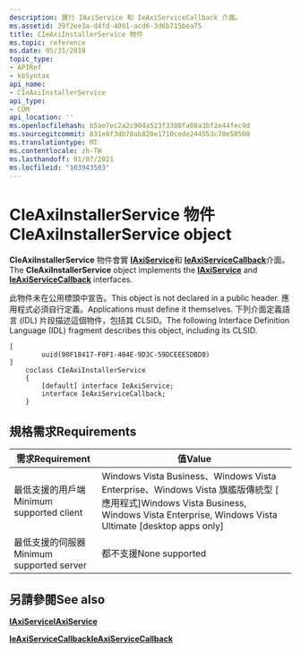 ```yaml
---
description: 實行 IAxiService 和 IeAxiServiceCallback 介面。
ms.assetid: 39f2ee3a-d4fd-4091-acd6-3d6b715bea75
title: CIeAxiInstallerService 物件
ms.topic: reference
ms.date: 05/31/2018
topic_type:
- APIRef
- kbSyntax
api_name:
- CIeAxiInstallerService
api_type:
- COM
api_location: ''
ms.openlocfilehash: b5ae7ec2a2c904a523f3388fa08a3bf2e44fec9d
ms.sourcegitcommit: 831e8f3db78ab820e1710cede244553c70e50500
ms.translationtype: MT
ms.contentlocale: zh-TW
ms.lasthandoff: 01/07/2021
ms.locfileid: "103943503"
---
```

# <a name="cieaxiinstallerservice-object"></a><span data-ttu-id="243cd-103">CIeAxiInstallerService 物件</span><span class="sxs-lookup"><span data-stu-id="243cd-103">CIeAxiInstallerService object</span></span>

<span data-ttu-id="243cd-104">**CIeAxiInstallerService** 物件會實 [**IAxiService**](ieaxiservice.md)和 [**IeAxiServiceCallback**](ieaxiservicecallback.md)介面。</span><span class="sxs-lookup"><span data-stu-id="243cd-104">The **CIeAxiInstallerService** object implements the [**IAxiService**](ieaxiservice.md) and [**IeAxiServiceCallback**](ieaxiservicecallback.md) interfaces.</span></span>

<span data-ttu-id="243cd-105">此物件未在公用標頭中宣告。</span><span class="sxs-lookup"><span data-stu-id="243cd-105">This object is not declared in a public header.</span></span> <span data-ttu-id="243cd-106">應用程式必須自行定義。</span><span class="sxs-lookup"><span data-stu-id="243cd-106">Applications must define it themselves.</span></span> <span data-ttu-id="243cd-107">下列介面定義語言 (IDL) 片段描述這個物件，包括其 CLSID。</span><span class="sxs-lookup"><span data-stu-id="243cd-107">The following Interface Definition Language (IDL) fragment describes this object, including its CLSID.</span></span>

``` syntax
[
        uuid(90F18417-F0F1-484E-9D3C-59DCEEE5DBD8)
]
    coclass CIeAxiInstallerService
    {
        [default] interface IeAxiService;
        interface IeAxiServiceCallback;
    }

```

## <a name="requirements"></a><span data-ttu-id="243cd-108">規格需求</span><span class="sxs-lookup"><span data-stu-id="243cd-108">Requirements</span></span>



| <span data-ttu-id="243cd-109">需求</span><span class="sxs-lookup"><span data-stu-id="243cd-109">Requirement</span></span> | <span data-ttu-id="243cd-110">值</span><span class="sxs-lookup"><span data-stu-id="243cd-110">Value</span></span> |
|-------------------------------------|-----------------------------------------------------------------------------------------------------------|
| <span data-ttu-id="243cd-111">最低支援的用戶端</span><span class="sxs-lookup"><span data-stu-id="243cd-111">Minimum supported client</span></span><br/> | <span data-ttu-id="243cd-112">Windows Vista Business、Windows Vista Enterprise、Windows Vista 旗艦版傳統型 \[ 應用程式\]</span><span class="sxs-lookup"><span data-stu-id="243cd-112">Windows Vista Business, Windows Vista Enterprise, Windows Vista Ultimate \[desktop apps only\]</span></span><br/> |
| <span data-ttu-id="243cd-113">最低支援的伺服器</span><span class="sxs-lookup"><span data-stu-id="243cd-113">Minimum supported server</span></span><br/> | <span data-ttu-id="243cd-114">都不支援</span><span class="sxs-lookup"><span data-stu-id="243cd-114">None supported</span></span><br/>                                                                                 |



## <a name="see-also"></a><span data-ttu-id="243cd-115">另請參閱</span><span class="sxs-lookup"><span data-stu-id="243cd-115">See also</span></span>

<dl> <dt>

[<span data-ttu-id="243cd-116">**IAxiService**</span><span class="sxs-lookup"><span data-stu-id="243cd-116">**IAxiService**</span></span>](ieaxiservice.md)
</dt> <dt>

[<span data-ttu-id="243cd-117">**IeAxiServiceCallback**</span><span class="sxs-lookup"><span data-stu-id="243cd-117">**IeAxiServiceCallback**</span></span>](ieaxiservicecallback.md)
</dt> </dl>

 

 




